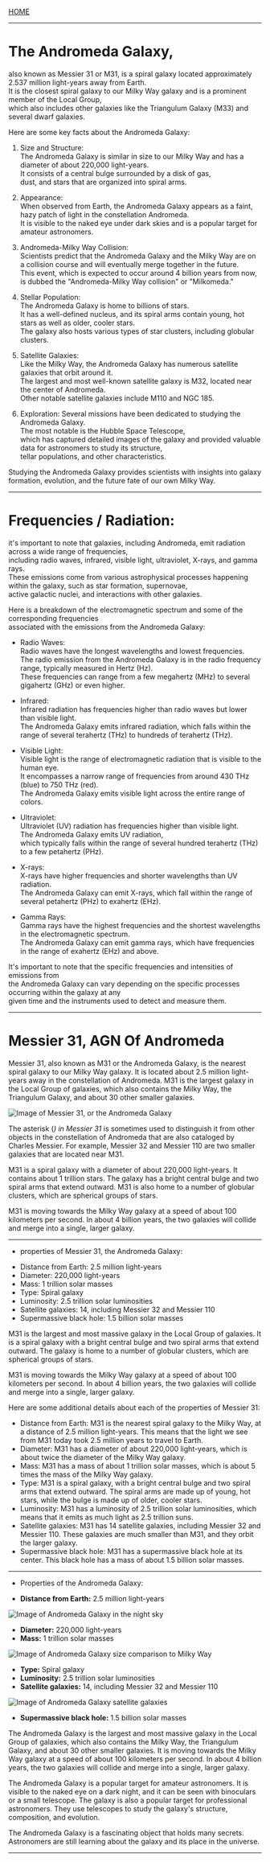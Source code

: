 [HOME](/README.md)  

----------------------

# The Andromeda Galaxy,  
  also known as Messier 31 or M31, is a spiral galaxy located approximately 2.537 million light-years away from Earth.   
   It is the closest spiral galaxy to our Milky Way galaxy and is a prominent member of the Local Group,    
    which also includes other galaxies like the Triangulum Galaxy (M33) and several dwarf galaxies.   

   Here are some key facts about the Andromeda Galaxy:

   1. Size and Structure:   
       The Andromeda Galaxy is similar in size to our Milky Way and has a diameter of about 220,000 light-years.     
        It consists of a central bulge surrounded by a disk of gas,     
         dust, and stars that are organized into spiral arms.   

   2. Appearance:    
       When observed from Earth, the Andromeda Galaxy appears as a faint, hazy patch of light in the constellation Andromeda.     
        It is visible to the naked eye under dark skies and is a popular target for amateur astronomers.    

   3. Andromeda-Milky Way Collision:    
       Scientists predict that the Andromeda Galaxy and the Milky Way are on a collision course and will eventually merge together in the future.     
        This event, which is expected to occur around 4 billion years from now,     
         is dubbed the "Andromeda-Milky Way collision" or "Milkomeda."   

   4. Stellar Population:  
       The Andromeda Galaxy is home to billions of stars.   
        It has a well-defined nucleus, and its spiral arms contain young, hot stars as well as older, cooler stars.   
         The galaxy also hosts various types of star clusters, including globular clusters.   

   5. Satellite Galaxies:   
       Like the Milky Way, the Andromeda Galaxy has numerous satellite galaxies that orbit around it.   
        The largest and most well-known satellite galaxy is M32, located near the center of Andromeda.     
         Other notable satellite galaxies include M110 and NGC 185.   

   6. Exploration: Several missions have been dedicated to studying the Andromeda Galaxy.    
       The most notable is the Hubble Space Telescope,   
        which has captured detailed images of the galaxy and provided valuable data for astronomers to study its structure,    
         tellar populations, and other characteristics.   

   Studying the Andromeda Galaxy provides scientists with insights into galaxy formation, evolution, and the future fate of our own Milky Way.   

----------------------

# Frequencies / Radiation:  
 it's important to note that galaxies, including Andromeda, emit radiation across a wide range of frequencies,  
  including radio waves, infrared, visible light, ultraviolet, X-rays, and gamma rays.   
   These emissions come from various astrophysical processes happening within the galaxy, such as star formation, supernovae,   
    active galactic nuclei, and interactions with other galaxies.   

  Here is a breakdown of the electromagnetic spectrum and some of the corresponding frequencies   
   associated with the emissions from the Andromeda Galaxy:   

   - Radio Waves:   
      Radio waves have the longest wavelengths and lowest frequencies.   
       The radio emission from the Andromeda Galaxy is in the radio frequency range, typically measured in Hertz (Hz).   
        These frequencies can range from a few megahertz (MHz) to several gigahertz (GHz) or even higher.    

   - Infrared:   
      Infrared radiation has frequencies higher than radio waves but lower than visible light.   
       The Andromeda Galaxy emits infrared radiation, which falls within the range of several terahertz (THz) to hundreds of terahertz (THz).   

   - Visible Light:   
      Visible light is the range of electromagnetic radiation that is visible to the human eye.    
       It encompasses a narrow range of frequencies from around 430 THz (blue) to 750 THz (red).    
        The Andromeda Galaxy emits visible light across the entire range of colors.   

   - Ultraviolet:    
      Ultraviolet (UV) radiation has frequencies higher than visible light.     
       The Andromeda Galaxy emits UV radiation,    
        which typically falls within the range of several hundred terahertz (THz) to a few petahertz (PHz).   

   - X-rays:   
      X-rays have higher frequencies and shorter wavelengths than UV radiation.   
       The Andromeda Galaxy can emit X-rays, which fall within the range of several petahertz (PHz) to exahertz (EHz).    

   - Gamma Rays:   
      Gamma rays have the highest frequencies and the shortest wavelengths in the electromagnetic spectrum.   
       The Andromeda Galaxy can emit gamma rays, which have frequencies in the range of exahertz (EHz) and above.   

   It's important to note that the specific frequencies and intensities of emissions from   
    the Andromeda Galaxy can vary depending on the specific processes occurring within the galaxy at any   
     given time and the instruments used to detect and measure them.   

-------------------------------------   


# Messier 31, AGN Of Andromeda         

Messier 31, also known as M31 or the Andromeda Galaxy, is the nearest spiral galaxy to our Milky Way galaxy. It is located about 2.5 million light-years away in the constellation of Andromeda. M31 is the largest galaxy in the Local Group of galaxies, which also contains the Milky Way, the Triangulum Galaxy, and about 30 other smaller galaxies.
         
![Image of Messier 31, or the Andromeda Galaxy](https://www.nasa.gov/sites/default/files/styles/side_image/public/thumbnails/image/m31-mosaic-with-groundbased-image.jpg?itok=4F1P0wkB)         
       
The asterisk (*) in Messier 31* is sometimes used to distinguish it from other objects in the constellation of Andromeda that are also cataloged by Charles Messier. For example, Messier 32 and Messier 110 are two smaller galaxies that are located near M31.

M31 is a spiral galaxy with a diameter of about 220,000 light-years. It contains about 1 trillion stars. The galaxy has a bright central bulge and two spiral arms that extend outward. M31 is also home to a number of globular clusters, which are spherical groups of stars.

M31 is moving towards the Milky Way galaxy at a speed of about 100 kilometers per second. In about 4 billion years, the two galaxies will collide and merge into a single, larger galaxy.

------------------------------      

- properties of Messier 31, the Andromeda Galaxy:

* Distance from Earth: 2.5 million light-years
* Diameter: 220,000 light-years
* Mass: 1 trillion solar masses
* Type: Spiral galaxy
* Luminosity: 2.5 trillion solar luminosities
* Satellite galaxies: 14, including Messier 32 and Messier 110
* Supermassive black hole: 1.5 billion solar masses

M31 is the largest and most massive galaxy in the Local Group of galaxies. It is a spiral galaxy with a bright central bulge and two spiral arms that extend outward. The galaxy is home to a number of globular clusters, which are spherical groups of stars.

M31 is moving towards the Milky Way galaxy at a speed of about 100 kilometers per second. In about 4 billion years, the two galaxies will collide and merge into a single, larger galaxy.

Here are some additional details about each of the properties of Messier 31:

* Distance from Earth: M31 is the nearest spiral galaxy to the Milky Way, at a distance of 2.5 million light-years. This means that the light we see from M31 today took 2.5 million years to travel to Earth.
* Diameter: M31 has a diameter of about 220,000 light-years, which is about twice the diameter of the Milky Way galaxy.
* Mass: M31 has a mass of about 1 trillion solar masses, which is about 5 times the mass of the Milky Way galaxy.
* Type: M31 is a spiral galaxy, with a bright central bulge and two spiral arms that extend outward. The spiral arms are made up of young, hot stars, while the bulge is made up of older, cooler stars.
* Luminosity: M31 has a luminosity of 2.5 trillion solar luminosities, which means that it emits as much light as 2.5 trillion suns.
* Satellite galaxies: M31 has 14 satellite galaxies, including Messier 32 and Messier 110. These galaxies are much smaller than M31, and they orbit the larger galaxy.
* Supermassive black hole: M31 has a supermassive black hole at its center. This black hole has a mass of about 1.5 billion solar masses.

----------------------------            

- Properties of the Andromeda Galaxy:

* **Distance from Earth:** 2.5 million light-years
        
![Image of Andromeda Galaxy in the night sky](http://i.imgur.com/OeBdSQv.jpg)    
        
* **Diameter:** 220,000 light-years
* **Mass:** 1 trillion solar masses
         
![Image of Andromeda Galaxy size comparison to Milky Way](https://upload.wikimedia.org/wikipedia/commons/thumb/a/a2/Local_Group_Galaxies_Comparison.png/600px-Local_Group_Galaxies_Comparison.png)     
        
* **Type:** Spiral galaxy
* **Luminosity:** 2.5 trillion solar luminosities
* **Satellite galaxies:** 14, including Messier 32 and Messier 110
       
![Image of Andromeda Galaxy satellite galaxies](https://cdn.mos.cms.futurecdn.net/7Ab4FaonkzamzvoHhtNtvc-650-80.jpg.webp)
      
* **Supermassive black hole:** 1.5 billion solar masses

The Andromeda Galaxy is the largest and most massive galaxy in the Local Group of galaxies, which also contains the Milky Way, the Triangulum Galaxy, and about 30 other smaller galaxies. It is moving towards the Milky Way galaxy at a speed of about 100 kilometers per second. In about 4 billion years, the two galaxies will collide and merge into a single, larger galaxy.

The Andromeda Galaxy is a popular target for amateur astronomers. It is visible to the naked eye on a dark night, and it can be seen with binoculars or a small telescope. The galaxy is also a popular target for professional astronomers. They use telescopes to study the galaxy's structure, composition, and evolution.

The Andromeda Galaxy is a fascinating object that holds many secrets. Astronomers are still learning about the galaxy and its place in the universe.

-----------------------------------------        







